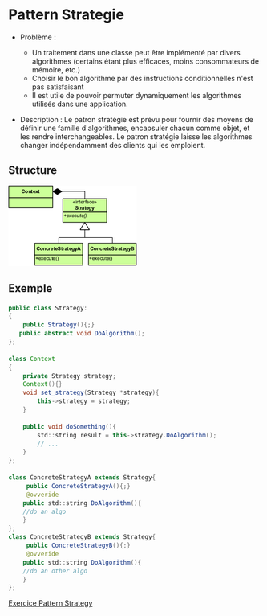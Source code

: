 # Pattern Strategie

* Problème :
  * Un traitement dans une classe peut être implémenté par divers algorithmes (certains étant plus efficaces, moins consommateurs de mémoire, etc.)
  * Choisir le bon algorithme par des instructions conditionnelles n'est pas satisfaisant
  * Il est utile de pouvoir permuter dynamiquement les algorithmes utilisés dans une application.

* Description :
Le patron stratégie est prévu pour fournir des moyens de définir une famille d'algorithmes, encapsuler chacun comme objet, et les rendre interchangeables. Le patron stratégie laisse les algorithmes changer
indépendamment des clients qui les emploient.

## Structure

![Pattern Strategy](./img/designPattern_strategy.png)

## Exemple

```java
public class Strategy:
{
	public Strategy(){;}
   public abstract void DoAlgorithm();
};

class Context
{
    private Strategy strategy;
    Context(){}
    void set_strategy(Strategy *strategy){
        this->strategy = strategy;
    }

    public void doSomething(){
        std::string result = this->strategy.DoAlgorithm();
        // ...
    }
};

class ConcreteStrategyA extends Strategy{
	 public ConcreteStrategyA(){;}
	 @ovveride
    public std::string DoAlgorithm(){
    //do an algo
    }
};
class ConcreteStrategyB extends Strategy{
	 public ConcreteStrategyB(){;}
	 @ovveride
    public std::string DoAlgorithm(){
    //do an other algo
    }
};
```

[Exercice Pattern Strategy](../Exercices/3.DesignPattern/strategy/README.md)
